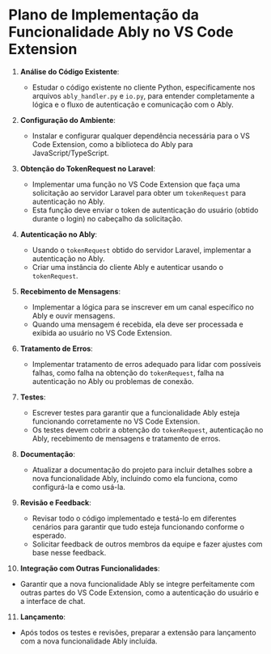 # Plano de Implementação da Funcionalidade Ably no VS Code Extension

1. **Análise do Código Existente**:
   - Estudar o código existente no cliente Python, especificamente nos arquivos `ably_handler.py` e `io.py`, para entender completamente a lógica e o fluxo de autenticação e comunicação com o Ably.

2. **Configuração do Ambiente**:
   - Instalar e configurar qualquer dependência necessária para o VS Code Extension, como a biblioteca do Ably para JavaScript/TypeScript.

3. **Obtenção do TokenRequest no Laravel**:
   - Implementar uma função no VS Code Extension que faça uma solicitação ao servidor Laravel para obter um `tokenRequest` para autenticação no Ably.
   - Esta função deve enviar o token de autenticação do usuário (obtido durante o login) no cabeçalho da solicitação.

4. **Autenticação no Ably**:
   - Usando o `tokenRequest` obtido do servidor Laravel, implementar a autenticação no Ably.
   - Criar uma instância do cliente Ably e autenticar usando o `tokenRequest`.

5. **Recebimento de Mensagens**:
   - Implementar a lógica para se inscrever em um canal específico no Ably e ouvir mensagens.
   - Quando uma mensagem é recebida, ela deve ser processada e exibida ao usuário no VS Code Extension.

6. **Tratamento de Erros**:
   - Implementar tratamento de erros adequado para lidar com possíveis falhas, como falha na obtenção do `tokenRequest`, falha na autenticação no Ably ou problemas de conexão.

7. **Testes**:
   - Escrever testes para garantir que a funcionalidade Ably esteja funcionando corretamente no VS Code Extension.
   - Os testes devem cobrir a obtenção do `tokenRequest`, autenticação no Ably, recebimento de mensagens e tratamento de erros.

8. **Documentação**:
   - Atualizar a documentação do projeto para incluir detalhes sobre a nova funcionalidade Ably, incluindo como ela funciona, como configurá-la e como usá-la.

9. **Revisão e Feedback**:
   - Revisar todo o código implementado e testá-lo em diferentes cenários para garantir que tudo esteja funcionando conforme o esperado.
   - Solicitar feedback de outros membros da equipe e fazer ajustes com base nesse feedback.

10. **Integração com Outras Funcionalidades**:
   - Garantir que a nova funcionalidade Ably se integre perfeitamente com outras partes do VS Code Extension, como a autenticação do usuário e a interface de chat.

11. **Lançamento**:
   - Após todos os testes e revisões, preparar a extensão para lançamento com a nova funcionalidade Ably incluída.